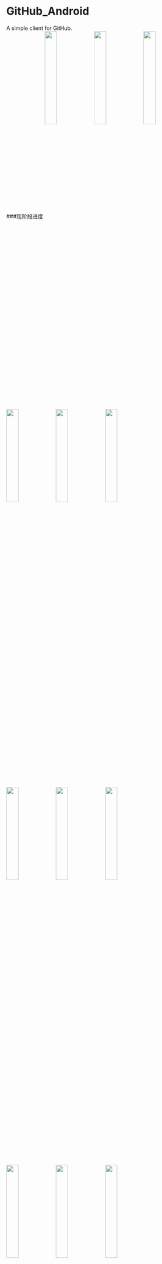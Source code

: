 # GitHub_Android
A simple client for GitHub.
<br/>
###现阶段进度
<img src="https://github.com/zpauly/GitHub_Android/blob/master/images/pic1.png" width = "25%" height = "25%" align=center />
<img src="https://github.com/zpauly/GitHub_Android/blob/master/images/pic2.png" width = "25%" height = "25%" align=center />
<img src="https://github.com/zpauly/GitHub_Android/blob/master/images/pic3.png" width = "25%" height = "25%" align=center />
<br/>
<br/>
<img src="https://github.com/zpauly/GitHub_Android/blob/master/images/pic4.png" width = "25%" height = "25%" align=center />
<img src="https://github.com/zpauly/GitHub_Android/blob/master/images/pic5.png" width = "25%" height = "25%" align=center />
<img src="https://github.com/zpauly/GitHub_Android/blob/master/images/pic6.png" width = "25%" height = "25%" align=center />
<br/>
<br/>
<img src="https://github.com/zpauly/GitHub_Android/blob/master/images/pic7.png" width = "25%" height = "25%" align=center />
<img src="https://github.com/zpauly/GitHub_Android/blob/master/images/pic8.png" width = "25%" height = "25%" align=center />
<img src="https://github.com/zpauly/GitHub_Android/blob/master/images/pic9.png" width = "25%" height = "25%" align=center />
<br/>
<br/>
<img src="https://github.com/zpauly/GitHub_Android/blob/master/images/pic10.png" width = "25%" height = "25%" align=center />
<img src="https://github.com/zpauly/GitHub_Android/blob/master/images/pic11.png" width = "25%" height = "25%" align=center />
<img src="https://github.com/zpauly/GitHub_Android/blob/master/images/pic12.png" width = "25%" height = "25%" align=center />
